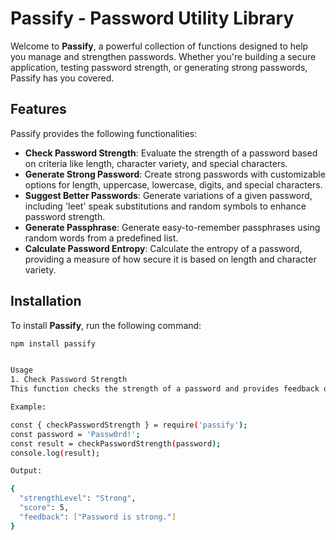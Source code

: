 # Passify - Password Utility Library

Welcome to **Passify**, a powerful collection of functions designed to help you manage and strengthen passwords. Whether you're building a secure application, testing password strength, or generating strong passwords, Passify has you covered.

## Features

Passify provides the following functionalities:

- **Check Password Strength**: Evaluate the strength of a password based on criteria like length, character variety, and special characters.
- **Generate Strong Password**: Create strong passwords with customizable options for length, uppercase, lowercase, digits, and special characters.
- **Suggest Better Passwords**: Generate variations of a given password, including 'leet' speak substitutions and random symbols to enhance password strength.
- **Generate Passphrase**: Generate easy-to-remember passphrases using random words from a predefined list.
- **Calculate Password Entropy**: Calculate the entropy of a password, providing a measure of how secure it is based on length and character variety.

## Installation

To install **Passify**, run the following command:

```bash
npm install passify


Usage
1. Check Password Strength
This function checks the strength of a password and provides feedback on how to improve it.

Example:

const { checkPasswordStrength } = require('passify');
const password = 'Passw0rd!';
const result = checkPasswordStrength(password);
console.log(result);

Output:

{
  "strengthLevel": "Strong",
  "score": 5,
  "feedback": ["Password is strong."]
}

